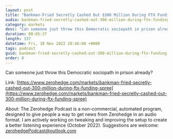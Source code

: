 ```yaml
---
layout: post
title: "Bankman-Fried Secretly Cashed Out $300 Million During FTX Funding Spree"
audio: bankman-fried-secretly-cashed-out-300-million-during-ftx-funding-spree-0
category: markets
desc: "Can someone just throw this Democratic sociopath in prison already?"
duration: 00:05:37
length: 337
datetime: Fri, 18 Nov 2022 20:46:00 +0000
tags: podcast
guid: bankman-fried-secretly-cashed-out-300-million-during-ftx-funding-spree-0
order: 0
---
```

Can someone just throw this Democratic sociopath in prison already?

Link: [https://www.zerohedge.com/markets/bankman-fried-secretly-cashed-out-300-million-during-ftx-funding-spree](https://www.zerohedge.com/markets/bankman-fried-secretly-cashed-out-300-million-during-ftx-funding-spree)

About: The Zerohedge Podcast is a non-commercial, automated program, designed to give people a way to get news from Zerohedge in an audio format.  I am actively working on tweaking and improving the setup to create a better listening experience (October 2022).  Suggestions are welcome: [zerohedgePodcast@outlook.com](mailto:zerohedgePodcast@outlook.com)